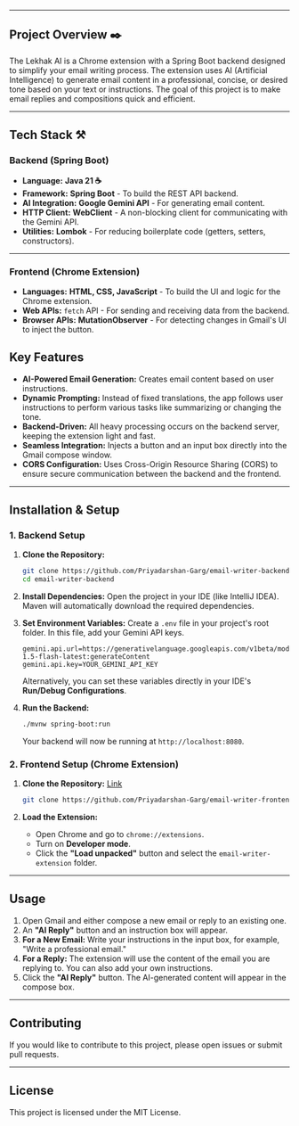 
-----

## Project Overview ✒️

The Lekhak AI is a Chrome extension with a Spring Boot backend designed to simplify your email writing process. The extension uses AI (Artificial Intelligence) to generate email content in a professional, concise, or desired tone based on your text or instructions. The goal of this project is to make email replies and compositions quick and efficient.

-----


## Tech Stack ⚒️

### Backend (Spring Boot)
- **Language:** **Java 21 ☕**
- **Framework:** **Spring Boot** - To build the REST API backend.
- **AI Integration:** **Google Gemini API** - For generating email content.
- **HTTP Client:** **WebClient** - A non-blocking client for communicating with the Gemini API.
- **Utilities:** **Lombok** - For reducing boilerplate code (getters, setters, constructors).

---

### Frontend (Chrome Extension)
- **Languages:** **HTML, CSS, JavaScript** - To build the UI and logic for the Chrome extension.
- **Web APIs:** `fetch` API - For sending and receiving data from the backend.
- **Browser APIs:** **MutationObserver** - For detecting changes in Gmail's UI to inject the button.

## Key Features

* **AI-Powered Email Generation:** Creates email content based on user instructions.
* **Dynamic Prompting:** Instead of fixed translations, the app follows user instructions to perform various tasks like summarizing or changing the tone.
* **Backend-Driven:** All heavy processing occurs on the backend server, keeping the extension light and fast.
* **Seamless Integration:** Injects a button and an input box directly into the Gmail compose window.
* **CORS Configuration:** Uses Cross-Origin Resource Sharing (CORS) to ensure secure communication between the backend and the frontend.

-----

## Installation & Setup

### 1\. Backend Setup

1.  **Clone the Repository:**

    ```bash
    git clone https://github.com/Priyadarshan-Garg/email-writer-backend.git
    cd email-writer-backend
    ```

2.  **Install Dependencies:**
    Open the project in your IDE (like IntelliJ IDEA). Maven will automatically download the required dependencies.

3.  **Set Environment Variables:**
    Create a `.env` file in your project's root folder. In this file, add your Gemini API keys.

    ```env
    gemini.api.url=https://generativelanguage.googleapis.com/v1beta/models/gemini-1.5-flash-latest:generateContent
    gemini.api.key=YOUR_GEMINI_API_KEY
    ```

    Alternatively, you can set these variables directly in your IDE's **Run/Debug Configurations**.

4.  **Run the Backend:**

    ```bash
    ./mvnw spring-boot:run
    ```

    Your backend will now be running at `http://localhost:8080`.

### 2\. Frontend Setup (Chrome Extension)

1.  **Clone the Repository:**
    [Link](https://github.com/Priyadarshan-Garg/email-writer-frontend)
    ```bash
    git clone https://github.com/Priyadarshan-Garg/email-writer-frontend
    ```

2.  **Load the Extension:**

    * Open Chrome and go to `chrome://extensions`.
    * Turn on **Developer mode**.
    * Click the **"Load unpacked"** button and select the `email-writer-extension` folder.

-----

## Usage

1.  Open Gmail and either compose a new email or reply to an existing one.
2.  An **"AI Reply"** button and an instruction box will appear.
3.  **For a New Email:** Write your instructions in the input box, for example, "Write a professional email."
4.  **For a Reply:** The extension will use the content of the email you are replying to. You can also add your own instructions.
5.  Click the **"AI Reply"** button. The AI-generated content will appear in the compose box.

-----

## Contributing

If you would like to contribute to this project, please open issues or submit pull requests.

-----

## License

This project is licensed under the MIT License.